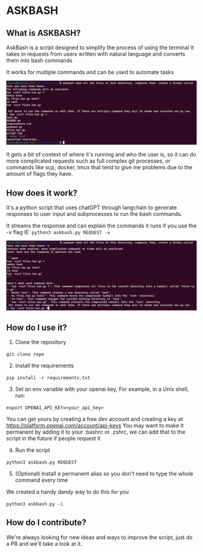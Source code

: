 # ASKBASH

## What is ASKBASH?
AskBash is a script designed to simplify the process of using the terminal
It takes in requests from users written with natural language and converts them into bash commands

It works for multiple commands and can be used to automate tasks

![UsageExample](https://github.com/kikoncuo/AskBash/blob/main/images/Example.png)

It gets a bit of context of where it's running and who the user is, so it can do more complicated requests such as full complex git processes, or commands like scp, docker, tmux that tend to give me problems due to the amount of flags they have.

## How does it work?
It's a python script that uses chatGPT through langchain to generate responses to user input and subprocesses to run the bash commands.

It streams the response and can explain the commands it runs if you use the -v flag
IE: ``` python3 askbash.py REQUEST -v ```

![VerboseExample](https://github.com/kikoncuo/AskBash/blob/main/images/verboseExample.png)


## How do I use it?
1. Clone the repository

``` git clone repo ```

2. Install the requirements

``` pip install -r requirements.txt ```

3. Set an env variable with your openai key, For example, in a Unix shell, run:

```export OPENAI_API_KEY=<your_api_key>```

You can get yours by creating a free dev account and creating a key at https://platform.openai.com/account/api-keys
You may want to make it permanent by adding it to your .bashrc or .zshrc, we can add that to the script in the future if people request it

4. Run the script

``` python3 askbash.py REQUEST ```

5. (Optional) Install a permanent alias so you don't need to type the whole command every time

We created a handy dandy way to do this for you

``` python3 askbash.py -i ```

## How do I contribute?
We're always looking for new ideas and ways to improve the script, just do a PR and we'll take a look at it.